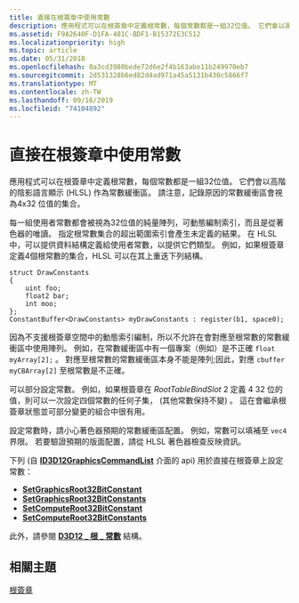 ```yaml
---
title: 直接在根簽章中使用常數
description: 應用程式可以在根簽章中定義根常數，每個常數都是一組32位值。 它們會以高階的陰影語言顯示 (HLSL) 作為常數緩衝區。 請注意，記錄原因的常數緩衝區會視為4x32 位值的集合。
ms.assetid: F9A2640F-D1FA-481C-BDF1-B15372E3C512
ms.localizationpriority: high
ms.topic: article
ms.date: 05/31/2018
ms.openlocfilehash: 0a3cd3980bede72d6e2f4b163abe11b249970eb7
ms.sourcegitcommit: 2d531328b6ed82d4ad971a45a5131b430c5866f7
ms.translationtype: MT
ms.contentlocale: zh-TW
ms.lasthandoff: 09/16/2019
ms.locfileid: "74104892"
---
```

# <a name="using-constants-directly-in-the-root-signature"></a>直接在根簽章中使用常數

應用程式可以在根簽章中定義根常數，每個常數都是一組32位值。 它們會以高階的陰影語言顯示 (HLSL) 作為常數緩衝區。 請注意，記錄原因的常數緩衝區會視為4x32 位值的集合。

每一組使用者常數都會被視為32位值的純量陣列，可動態編制索引，而且是從著色器的唯讀。 指定根常數集合的超出範圍索引會產生未定義的結果。 在 HLSL 中，可以提供資料結構定義給使用者常數，以提供它們類型。 例如，如果根簽章定義4個根常數的集合，HLSL 可以在其上重迭下列結構。

``` syntax
struct DrawConstants
{
    uint foo;
    float2 bar;
    int moo;
};
ConstantBuffer<DrawConstants> myDrawConstants : register(b1, space0);
```

因為不支援根簽章空間中的動態索引編制，所以不允許在會對應至根常數的常數緩衝區中使用陣列。 例如，在常數緩衝區中有一個專案（例如）是不正確 `float myArray[2];` 。 對應至根常數的常數緩衝區本身不能是陣列;因此，對應 `cbuffer myCBArray[2]` 至根常數是不正確。

可以部分設定常數。 例如，如果根簽章在 *RootTableBindSlot* 2 定義 4 32 位的值，則可以一次設定四個常數的任何子集， (其他常數保持不變) 。 這在會繼承根簽章狀態並可部分變更的組合中很有用。

設定常數時，請小心著色器預期的常數緩衝區配置。 例如，常數可以填補至 `vec4` 界限。 若要驗證預期的版面配置，請從 HLSL 著色器檢查反映資訊。

下列 (自 [**ID3D12GraphicsCommandList**](/windows/desktop/api/d3d12/nn-d3d12-id3d12graphicscommandlist) 介面的 api) 用於直接在根簽章上設定常數：

-   [**SetGraphicsRoot32BitConstant**](/windows/desktop/api/d3d12/nf-d3d12-id3d12graphicscommandlist-setgraphicsroot32bitconstant)
-   [**SetGraphicsRoot32BitConstants**](/windows/desktop/api/d3d12/nf-d3d12-id3d12graphicscommandlist-setgraphicsroot32bitconstants)
-   [**SetComputeRoot32BitConstant**](/windows/desktop/api/d3d12/nf-d3d12-id3d12graphicscommandlist-setcomputeroot32bitconstant)
-   [**SetComputeRoot32BitConstants**](/windows/desktop/api/d3d12/nf-d3d12-id3d12graphicscommandlist-setcomputeroot32bitconstants)

此外，請參閱 [**D3D12 \_ 根 \_ 常數**](/windows/desktop/api/d3d12/ns-d3d12-d3d12_root_constants) 結構。

## <a name="related-topics"></a>相關主題

<dl> <dt>

[根簽章](root-signatures.md)
</dt> </dl>

 

 




